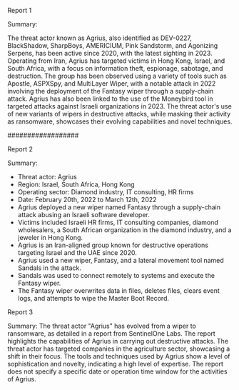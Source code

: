 
Report 1

Summary:

The threat actor known as Agrius, also identified as DEV-0227, BlackShadow, SharpBoys, AMERICIUM, Pink Sandstorm, and Agonizing Serpens, has been active since 2020, with the latest sighting in 2023. Operating from Iran, Agrius has targeted victims in Hong Kong, Israel, and South Africa, with a focus on information theft, espionage, sabotage, and destruction. The group has been observed using a variety of tools such as Apostle, ASPXSpy, and MultiLayer Wiper, with a notable attack in 2022 involving the deployment of the Fantasy wiper through a supply-chain attack. Agrius has also been linked to the use of the Moneybird tool in targeted attacks against Israeli organizations in 2023. The threat actor's use of new variants of wipers in destructive attacks, while masking their activity as ransomware, showcases their evolving capabilities and novel techniques. 

##################





Report 2

Summary:
- Threat actor: Agrius
- Region: Israel, South Africa, Hong Kong
- Operating sector: Diamond industry, IT consulting, HR firms
- Date: February 20th, 2022 to March 12th, 2022
- Agrius deployed a new wiper named Fantasy through a supply-chain attack abusing an Israeli software developer.
- Victims included Israeli HR firms, IT consulting companies, diamond wholesalers, a South African organization in the diamond industry, and a jeweler in Hong Kong.
- Agrius is an Iran-aligned group known for destructive operations targeting Israel and the UAE since 2020.
- Agrius used a new wiper, Fantasy, and a lateral movement tool named Sandals in the attack.
- Sandals was used to connect remotely to systems and execute the Fantasy wiper.
- The Fantasy wiper overwrites data in files, deletes files, clears event logs, and attempts to wipe the Master Boot Record.





Report 3

Summary: The threat actor "Agrius" has evolved from a wiper to ransomware, as detailed in a report from SentinelOne Labs. The report highlights the capabilities of Agrius in carrying out destructive attacks. The threat actor has targeted companies in the agriculture sector, showcasing a shift in their focus. The tools and techniques used by Agrius show a level of sophistication and novelty, indicating a high level of expertise. The report does not specify a specific date or operation time window for the activities of Agrius.


